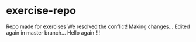 # exercise-repo
Repo made for exercises
We resolved the conflict!
Making changes...
Edited again in master branch...
Hello again !!!
